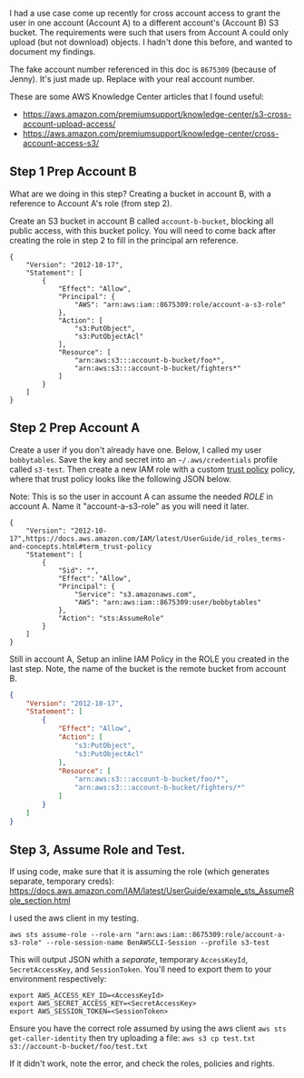 I had a use case come up recently for cross account access to grant the user in one account (Account A) to a different account's (Account B) S3 bucket. The requirements were such that users from Account A could only upload (but not download) objects.  I hadn't done this before, and wanted to document my findings.

The fake account number referenced in this doc is `8675309` (because of Jenny). It's just made up. Replace with your real account number.


These are some AWS Knowledge Center articles that I found useful:
* https://aws.amazon.com/premiumsupport/knowledge-center/s3-cross-account-upload-access/
* https://aws.amazon.com/premiumsupport/knowledge-center/cross-account-access-s3/


## Step 1 Prep Account B

What are we doing in this step? Creating a bucket in account B, with a reference to Account A's role (from step 2). 

Create an S3 bucket in account B called `account-b-bucket`, blocking all public access, with this bucket policy. You will need to come back after creating the role in step 2 to fill in the principal arn reference.  


```
{
    "Version": "2012-10-17",
    "Statement": [
        {
            "Effect": "Allow",
            "Principal": {
                "AWS": "arn:aws:iam::8675309:role/account-a-s3-role"
            },
            "Action": [
                "s3:PutObject",
                "s3:PutObjectAcl"
            ],
            "Resource": [
                "arn:aws:s3:::account-b-bucket/foo*",
                "arn:aws:s3:::account-b-bucket/fighters*"
            ]
        }
    ]
}
```

## Step 2 Prep Account A

Create a user if you don't already have one. Below, I called my user `bobbytables`.  Save the key and secret into an `~/.aws/credentials` profile called `s3-test`. Then create a new IAM role with a custom [trust policy](https://docs.aws.amazon.com/IAM/latest/UserGuide/id_roles_terms-and-concepts.html#term_trust-policy) policy, where that trust policy looks like the following JSON below.

Note: This is so the user in account A can assume the needed *ROLE* in account A. Name it "account-a-s3-role" as you will need it later.

```
{
    "Version": "2012-10-17",https://docs.aws.amazon.com/IAM/latest/UserGuide/id_roles_terms-and-concepts.html#term_trust-policy
    "Statement": [
        {
            "Sid": "",
            "Effect": "Allow",
            "Principal": {
                "Service": "s3.amazonaws.com",
                "AWS": "arn:aws:iam::8675309:user/bobbytables"
            },
            "Action": "sts:AssumeRole"
        }
    ]
}
```

Still in account A, Setup an inline IAM Policy in the ROLE you created in the last step. Note, the name of the bucket is the remote bucket from account B.

``` JSON
{
    "Version": "2012-10-17",
    "Statement": [
        {
            "Effect": "Allow",
            "Action": [
                "s3:PutObject",
                "s3:PutObjectAcl"
            ],
            "Resource": [
                "arn:aws:s3:::account-b-bucket/foo/*",
                "arn:aws:s3:::account-b-bucket/fighters/*"
            ]
        }
    ]
}
```

## Step 3, Assume Role and Test. 

If using code, make sure that it is assuming the role (which generates separate, temporary creds):
https://docs.aws.amazon.com/IAM/latest/UserGuide/example_sts_AssumeRole_section.html

I used the aws client in my testing.

`aws sts assume-role --role-arn "arn:aws:iam::8675309:role/account-a-s3-role" --role-session-name BenAWSCLI-Session --profile s3-test`

This will output JSON whith a _separate_, temporary `AccessKeyId`, `SecretAccessKey`, and `SessionToken`. You'll need to export them to your environment respectively:

```
export AWS_ACCESS_KEY_ID=<AccessKeyId>
export AWS_SECRET_ACCESS_KEY=<SecretAccessKey>
export AWS_SESSION_TOKEN=<SessionToken>
```

Ensure you have the correct role assumed by using the aws client `aws sts get-caller-identity` then try uploading a file:
`aws s3 cp test.txt s3://account-b-bucket/foo/test.txt`

If it didn't work, note the error, and check the roles, policies and rights.